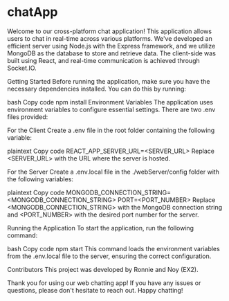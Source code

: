 # chatApp
Welcome to our cross-platform chat application! This application allows users to chat in real-time across various platforms. We've developed an efficient server using Node.js with the Express framework, and we utilize MongoDB as the database to store and retrieve data. The client-side was built using React, and real-time communication is achieved through Socket.IO.

Getting Started
Before running the application, make sure you have the necessary dependencies installed. You can do this by running:

bash
Copy code
npm install
Environment Variables
The application uses environment variables to configure essential settings. There are two .env files provided:

For the Client
Create a .env file in the root folder containing the following variable:

plaintext
Copy code
REACT_APP_SERVER_URL=<SERVER_URL>
Replace <SERVER_URL> with the URL where the server is hosted.

For the Server
Create a .env.local file in the ./webServer/config folder with the following variables:

plaintext
Copy code
MONGODB_CONNECTION_STRING=<MONGODB_CONNECTION_STRING>
PORT=<PORT_NUMBER>
Replace <MONGODB_CONNECTION_STRING> with the MongoDB connection string and <PORT_NUMBER> with the desired port number for the server.

Running the Application
To start the application, run the following command:

bash
Copy code
npm start
This command loads the environment variables from the .env.local file to the server, ensuring the correct configuration.

Contributors
This project was developed by Ronnie and Noy (EX2).

Thank you for using our web chatting app! If you have any issues or questions, please don't hesitate to reach out. Happy chatting!
